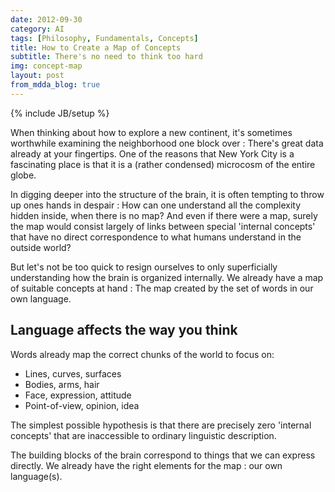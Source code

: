 ```yaml
---
date: 2012-09-30
category: AI
tags: [Philosophy, Fundamentals, Concepts]
title: How to Create a Map of Concepts
subtitle: There's no need to think too hard
img: concept-map
layout: post
from_mdda_blog: true
---
```

{% include JB/setup %}


When thinking about how to explore a new continent, it's sometimes
worthwhile examining the neighborhood one block over : 
There's great data already at your fingertips.  One of the reasons that New York City is a fascinating place 
is that it is a (rather condensed) microcosm of the entire globe.

In digging deeper into the structure of the brain, 
it is often tempting to throw up ones hands in despair : 
How can one understand all the complexity hidden inside, 
when there is no map?  And even if there were a map, 
surely the map would consist largely of links 
between special 'internal concepts' that have no direct 
correspondence to what humans understand in the outside world?

But let's not be too quick to resign ourselves to only superficially
understanding how the brain is organized internally.  We already have a map of suitable concepts at hand : 
The map created by the set of words in our own language.


Language affects the way you think
----------------------------------------

Words already map the correct chunks of the world to focus on:

  - Lines, curves, surfaces 
  - Bodies, arms, hair
  - Face, expression, attitude
  - Point-of-view, opinion, idea
  
The simplest possible hypothesis is that there are precisely zero 
'internal concepts' that are inaccessible to ordinary linguistic description.

The building blocks of the brain correspond to things that we can
express directly.  We already have the right elements for the map : 
our own language(s).
